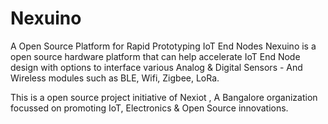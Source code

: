 # Nexuino
A Open Source Platform for Rapid Prototyping IoT End Nodes
Nexuino is a open source hardware platform that can help accelerate IoT End Node design with options to interface various Analog & Digital Sensors - And Wireless modules such as BLE, Wifi, Zigbee, LoRa.

This is a open source project initiative of Nexiot , A Bangalore organization focussed on promoting IoT, Electronics & Open Source innovations.  
